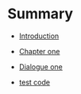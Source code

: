 # Summary

* [Introduction](README.md)

* [Chapter one](chapter-one/word-list.md)  

* [Dialogue one](chapter-one/dialogue-one.md)

* [test code](chapter-one/test-code.md)
